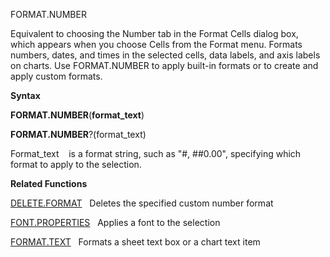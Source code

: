 FORMAT.NUMBER

Equivalent to choosing the Number tab in the Format Cells dialog box,
which appears when you choose Cells from the Format menu. Formats
numbers, dates, and times in the selected cells, data labels, and axis
labels on charts. Use FORMAT.NUMBER to apply built-in formats or to
create and apply custom formats.

**Syntax**

**FORMAT.NUMBER**(**format\_text**)

**FORMAT.NUMBER**?(format\_text)

Format\_text    is a format string, such as "\#, \#\#0.00", specifying
which format to apply to the selection.

**Related Functions**

[DELETE.FORMAT](DELETE.FORMAT.md)   Deletes the specified custom number format

[FONT.PROPERTIES](FONT.PROPERTIES.md)   Applies a font to the selection

[FORMAT.TEXT](FORMAT.TEXT.md)   Formats a sheet text box or a chart text item


